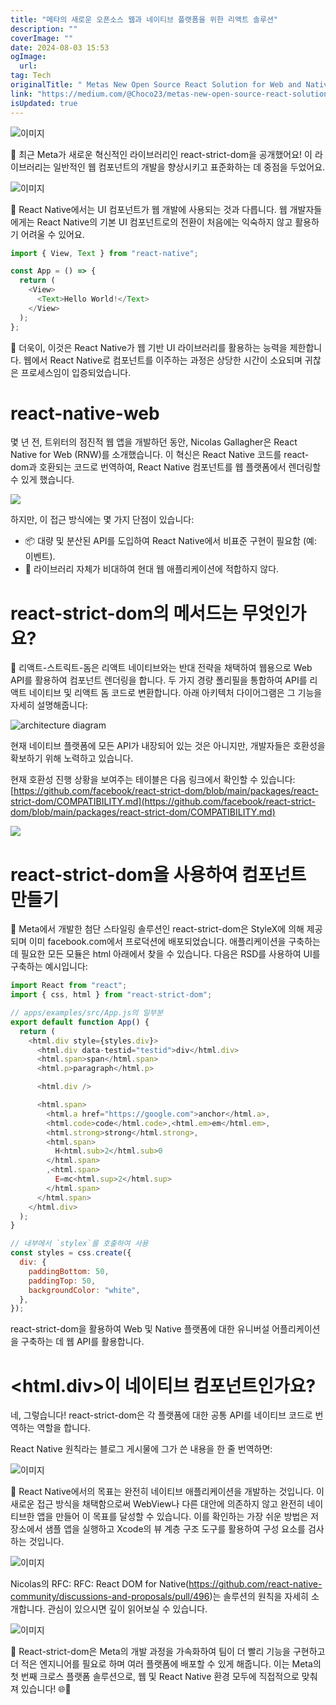 ```yaml
---
title: "메타의 새로운 오픈소스 웹과 네이티브 플랫폼을 위한 리액트 솔루션"
description: ""
coverImage: ""
date: 2024-08-03 15:53
ogImage: 
  url: 
tag: Tech
originalTitle: " Metas New Open Source React Solution for Web and Native Platforms"
link: "https://medium.com/@Choco23/metas-new-open-source-react-solution-for-web-and-native-platforms-19d633d46a5f"
isUpdated: true
---
```






![이미지](/assets/img/MetasNewOpenSourceReactSolutionforWebandNativePlatforms_0.png)

🚀 최근 Meta가 새로운 혁신적인 라이브러리인 react-strict-dom을 공개했어요! 이 라이브러리는 일반적인 웹 컴포넌트의 개발을 향상시키고 표준화하는 데 중점을 두었어요.

![이미지](/assets/img/MetasNewOpenSourceReactSolutionforWebandNativePlatforms_1.png)

📱 React Native에서는 UI 컴포넌트가 웹 개발에 사용되는 것과 다릅니다. 웹 개발자들에게는 React Native의 기본 UI 컴포넌트로의 전환이 처음에는 익숙하지 않고 활용하기 어려울 수 있어요.

<div class="content-ad"></div>

```js
import { View, Text } from "react-native";

const App = () => {
  return (
    <View>
      <Text>Hello World!</Text>
    </View>
  );
};
```

🔌 더욱이, 이것은 React Native가 웹 기반 UI 라이브러리를 활용하는 능력을 제한합니다. 웹에서 React Native로 컴포넌트를 이주하는 과정은 상당한 시간이 소요되며 귀찮은 프로세스임이 입증되었습니다.

# react-native-web

몇 년 전, 트위터의 점진적 웹 앱을 개발하던 동안, Nicolas Gallagher은 React Native for Web (RNW)를 소개했습니다. 이 혁신은 React Native 코드를 react-dom과 호환되는 코드로 번역하여, React Native 컴포넌트를 웹 플랫폼에서 렌더링할 수 있게 했습니다.

<div class="content-ad"></div>

<img src="/assets/img/MetasNewOpenSourceReactSolutionforWebandNativePlatforms_2.png" />

하지만, 이 접근 방식에는 몇 가지 단점이 있습니다:

- 📦 대량 및 분산된 API를 도입하여 React Native에서 비표준 구현이 필요함 (예: 이벤트).
- 🚫 라이브러리 자체가 비대하여 현대 웹 애플리케이션에 적합하지 않다.

# react-strict-dom의 메서드는 무엇인가요?

<div class="content-ad"></div>

🔄 리액트-스트릭트-돔은 리액트 네이티브와는 반대 전략을 채택하여 웹용으로 Web API를 활용하여 컴포넌트 렌더링을 합니다. 두 가지 경량 폴리필을 통합하여 API를 리액트 네이티브 및 리액트 돔 코드로 변환합니다. 아래 아키텍처 다이어그램은 그 기능을 자세히 설명해줍니다:

![architecture diagram](/assets/img/MetasNewOpenSourceReactSolutionforWebandNativePlatforms_3.png)

현재 네이티브 플랫폼에 모든 API가 내장되어 있는 것은 아니지만, 개발자들은 호환성을 확보하기 위해 노력하고 있습니다.

현재 호환성 진행 상황을 보여주는 테이블은 다음 링크에서 확인할 수 있습니다: [https://github.com/facebook/react-strict-dom/blob/main/packages/react-strict-dom/COMPATIBILITY.md](https://github.com/facebook/react-strict-dom/blob/main/packages/react-strict-dom/COMPATIBILITY.md)

<div class="content-ad"></div>

<img src="/assets/img/MetasNewOpenSourceReactSolutionforWebandNativePlatforms_4.png" />

# react-strict-dom을 사용하여 컴포넌트 만들기

🎨 Meta에서 개발한 첨단 스타일링 솔루션인 react-strict-dom은 StyleX에 의해 제공되며 이미 facebook.com에서 프로덕션에 배포되었습니다. 애플리케이션을 구축하는 데 필요한 모든 모듈은 html 아래에서 찾을 수 있습니다. 다음은 RSD를 사용하여 UI를 구축하는 예시입니다:

```js
import React from "react";
import { css, html } from "react-strict-dom";

// apps/examples/src/App.js의 일부분
export default function App() {
  return (
    <html.div style={styles.div}>
      <html.div data-testid="testid">div</html.div>
      <html.span>span</html.span>
      <html.p>paragraph</html.p>

      <html.div />

      <html.span>
        <html.a href="https://google.com">anchor</html.a>,
        <html.code>code</html.code>,<html.em>em</html.em>,
        <html.strong>strong</html.strong>,
        <html.span>
          H<html.sub>2</html.sub>0
        </html.span>
        ,<html.span>
          E=mc<html.sup>2</html.sup>
        </html.span>
      </html.span>
    </html.div>
  );
}

// 내부에서 `stylex`를 호출하여 사용
const styles = css.create({
  div: {
    paddingBottom: 50,
    paddingTop: 50,
    backgroundColor: "white",
  },
});
```

<div class="content-ad"></div>

react-strict-dom을 활용하여 Web 및 Native 플랫폼에 대한 유니버설 어플리케이션을 구축하는 데 웹 API를 활용합니다.

# <html.div>이 네이티브 컴포넌트인가요?

네, 그렇습니다! react-strict-dom은 각 플랫폼에 대한 공통 API를 네이티브 코드로 번역하는 역할을 합니다.

React Native 원칙라는 블로그 게시물에 그가 쓴 내용을 한 줄 번역하면:

<div class="content-ad"></div>

![이미지](/assets/img/MetasNewOpenSourceReactSolutionforWebandNativePlatforms_5.png)

📱 React Native에서의 목표는 완전히 네이티브 애플리케이션을 개발하는 것입니다. 이 새로운 접근 방식을 채택함으로써 WebView나 다른 대안에 의존하지 않고 완전히 네이티브한 앱을 만들어 이 목표를 달성할 수 있습니다. 이를 확인하는 가장 쉬운 방법은 저장소에서 샘플 앱을 실행하고 Xcode의 뷰 계층 구조 도구를 활용하여 구성 요소를 검사하는 것입니다.

![이미지](/assets/img/MetasNewOpenSourceReactSolutionforWebandNativePlatforms_6.png)

Nicolas의 RFC: RFC: React DOM for Native(https://github.com/react-native-community/discussions-and-proposals/pull/496)는 솔루션의 원칙을 자세히 소개합니다. 관심이 있으시면 깊이 읽어보실 수 있습니다.

<div class="content-ad"></div>

![이미지](/assets/img/MetasNewOpenSourceReactSolutionforWebandNativePlatforms_7.png)

🚀 React-strict-dom은 Meta의 개발 과정을 가속화하여 팀이 더 빨리 기능을 구현하고 더 적은 엔지니어를 필요로 하며 여러 플랫폼에 배포할 수 있게 해줍니다. 이는 Meta의 첫 번째 크로스 플랫폼 솔루션으로, 웹 및 React Native 환경 모두에 직접적으로 맞춰져 있습니다! 🌐📱
